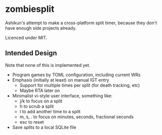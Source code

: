 # zombiesplit

Ashikun's attempt to make a cross-platform split timer, because they
don't have enough side projects already.

Licenced under MIT.

## Intended Design

Note that none of this is implemented yet.

- Program games by TOML configuration, including current WRs
- Emphasis (initially at least) on manual IGT entry
  - Support for multiple times per split (for death tracking, etc)
  - Maybe RTA later on
- Minimalist vi-style user interface, something like:
  - j/k to focus on a split
  - h to scrub a split
  - l to add another time to a split
  - m, s, . to focus on minutes, seconds, fractional seconds
  - esc to reset
- Save splits to a local SQLite file
